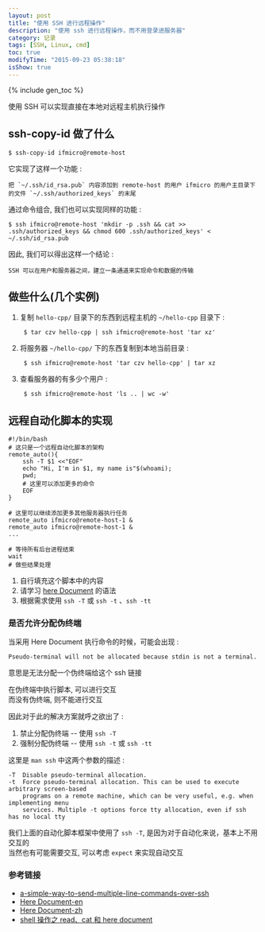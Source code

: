 ```yaml
---
layout: post
title: "使用 SSH 进行远程操作"
description: "使用 ssh 进行远程操作，而不用登录进服务器"
category: 记录
tags: [SSH, Linux, cmd]
toc: true
modifyTime: "2015-09-23 05:38:18"
isShow: true
---
```


{% include gen_toc %}

使用 SSH 可以实现直接在本地对远程主机执行操作  

## ssh-copy-id 做了什么

	$ ssh-copy-id ifmicro@remote-host  

它实现了这样一个功能 :  

	把 `~/.ssh/id_rsa.pub` 内容添加到 remote-host 的用户 ifmicro 的用户主目录下的文件 `~/.ssh/authorized_keys` 的末尾  

通过命令组合, 我们也可以实现同样的功能 :  

	$ ssh ifmicro@remote-host 'mkdir -p .ssh && cat >> .ssh/authorized_keys && chmod 600 .ssh/authorized_keys' < ~/.ssh/id_rsa.pub

因此, 我们可以得出这样一个结论 :  

	SSH 可以在用户和服务器之间，建立一条通道来实现命令和数据的传输  

## 做些什么(几个实例)

1. 复制 `hello-cpp/` 目录下的东西到远程主机的 `~/hello-cpp` 目录下 :  

		$ tar czv hello-cpp | ssh ifmicro@remote-host 'tar xz'

2. 将服务器 `~/hello-cpp/` 下的东西复制到本地当前目录 : 

		$ ssh ifmicro@remote-host 'tar czv hello-cpp' | tar xz

3. 查看服务器的有多少个用户 :  

		$ ssh ifmicro@remote-host 'ls .. | wc -w'

## 远程自动化脚本的实现  

	#!/bin/bash
	# 这只是一个远程自动化脚本的架构  
	remote_auto(){
		ssh -T $1 <<"EOF"
		echo "Hi, I'm in $1, my name is"$(whoami);
		pwd;
		# 这里可以添加更多的命令
		EOF
	}

	# 这里可以继续添加更多其他服务器执行任务
	remote_auto ifmicro@remote-host-1 &
	remote_auto ifmicro@remote-host-1 &
	...

	# 等待所有后台进程结束
	wait 
	# 做些结果处理

1. 自行填充这个脚本中的内容  
2. 请学习 [here Document](http://www.tldp.org/LDP/abs/html/here-docs.html) 的语法
3. 根据需求使用 `ssh -T` 或 `ssh -t` 、`ssh -tt`

### 是否允许分配伪终端

当采用 Here Document 执行命令的时候，可能会出现 : 

	Pseudo-terminal will not be allocated because stdin is not a terminal.
	
意思是无法分配一个伪终端给这个 ssh 链接  

在伪终端中执行脚本, 可以进行交互  
而没有伪终端, 则不能进行交互  


因此对于此的解决方案就呼之欲出了 :  

1. 禁止分配伪终端 -- 使用 `ssh -T`
2. 强制分配伪终端 -- 使用 `ssh -t`  或 `ssh -tt`

这里是 `man ssh` 中这两个参数的描述 : 

	-T	Disable pseudo-terminal allocation.
	-t	Force pseudo-terminal allocation. This can be used to execute arbitrary screen-based 
		programs on a remote machine, which can be very useful, e.g. when implementing menu 
		services. Multiple -t options force tty allocation, even if ssh has no local tty
	

我们上面的自动化脚本框架中使用了 `ssh -T`, 是因为对于自动化来说，基本上不用交互的  
当然也有可能需要交互, 可以考虑 `expect` 来实现自动交互  

### 参考链接  

* [a-simple-way-to-send-multiple-line-commands-over-ssh](http://www.unixmantra.com/2014/03/a-simple-way-to-send-multiple-line-commands-over-ssh.html)
* [Here Document-en](http://www.tldp.org/LDP/abs/html/here-docs.html)
* [Here Document-zh](http://shouce.jb51.net/shell/here-docs.html)  
* [shell 操作之 read、cat 和 here document](http://www.open-open.com/lib/view/open1415793400445.html)


